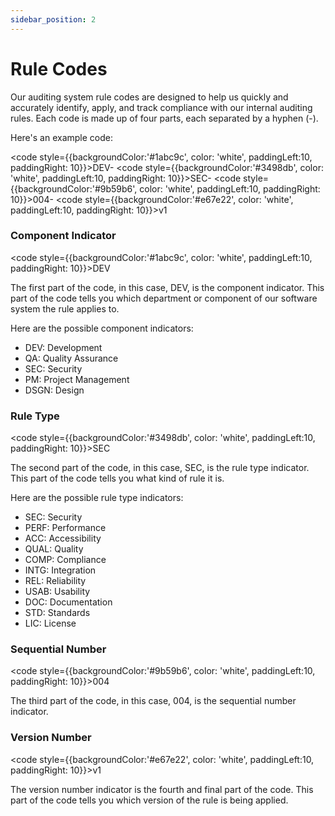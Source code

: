 ```yaml
---
sidebar_position: 2
---
```


# Rule Codes

Our auditing system rule codes are designed to help us quickly and accurately identify, apply, and track compliance with our internal auditing rules. Each code is made up of four parts, each separated by a hyphen (-).

Here's an example code:

<code style={{backgroundColor:'#1abc9c', color: 'white', paddingLeft:10, paddingRight: 10}}>DEV</code>-
<code style={{backgroundColor:'#3498db', color: 'white', paddingLeft:10, paddingRight: 10}}>SEC</code>-
<code style={{backgroundColor:'#9b59b6', color: 'white', paddingLeft:10, paddingRight: 10}}>004</code>-
<code style={{backgroundColor:'#e67e22', color: 'white', paddingLeft:10, paddingRight: 10}}>v1</code>

### Component Indicator 

<code style={{backgroundColor:'#1abc9c', color: 'white', paddingLeft:10, paddingRight: 10}}>DEV</code>

The first part of the code, in this case, DEV, is the component indicator. This part of the code tells you which department or component of our software system the rule applies to.

Here are the possible component indicators:

- DEV: Development
- QA: Quality Assurance
- SEC: Security
- PM: Project Management
- DSGN: Design

### Rule Type

<code style={{backgroundColor:'#3498db', color: 'white', paddingLeft:10, paddingRight: 10}}>SEC</code>

The second part of the code, in this case, SEC, is the rule type indicator. This part of the code tells you what kind of rule it is.

Here are the possible rule type indicators:

- SEC: Security
- PERF: Performance
- ACC: Accessibility
- QUAL: Quality
- COMP: Compliance
- INTG: Integration
- REL: Reliability
- USAB: Usability
- DOC: Documentation
- STD: Standards
- LIC: License

### Sequential Number

<code style={{backgroundColor:'#9b59b6', color: 'white', paddingLeft:10, paddingRight: 10}}>004</code>

The third part of the code, in this case, 004, is the sequential number indicator.

### Version Number

<code style={{backgroundColor:'#e67e22', color: 'white', paddingLeft:10, paddingRight: 10}}>v1</code>

The version number indicator is the fourth and final part of the code. This part of the code tells you which version of the rule is being applied.



